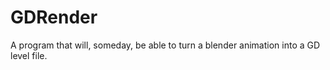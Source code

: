 # GDRender

A program that will, someday, be able to turn a blender animation into a GD level file.
